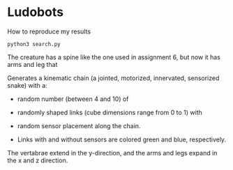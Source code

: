 # Ludobots
How to reproduce my results
```
python3 search.py
```

The creature has a spine like the one used in assignment 6, but now it has arms and leg that 

Generates a kinematic chain (a jointed, motorized, innervated, sensorized snake) with a:

 - random number (between 4 and 10) of

 - randomly shaped links (cube dimensions range from 0 to 1) with

 - random sensor placement along the chain.
 
 - Links with and without sensors are colored green and blue, respectively.
 
 The vertabrae extend in the y-direction, and the arms and legs expand in the x and z direction.


